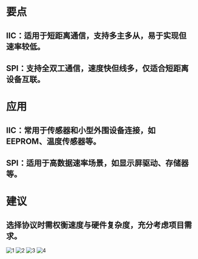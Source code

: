 # 要点
## IIC：适用于短距离通信，支持多主多从，易于实现但速率较低。
## SPI：支持全双工通信，速度快但线多，仅适合短距离设备互联。

# 应用
## IIC：常用于传感器和小型外围设备连接，如EEPROM、温度传感器等。
## SPI：适用于高数据速率场景，如显示屏驱动、存储器等。
# 建议
## 选择协议时需权衡速度与硬件复杂度，充分考虑项目需求。
![1](https://github.com/user-attachments/assets/e397b4d2-1def-40a1-a5d0-7a6416080920)
![2](https://github.com/user-attachments/assets/a2058b24-035f-47c9-946a-30aae691695c)
![3](https://github.com/user-attachments/assets/92eb30c5-d59b-46db-828b-7e9c359b561f)
![4](https://github.com/user-attachments/assets/5f40084d-c679-4cc3-a8f8-4d809ccc3490)
